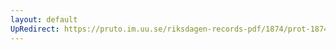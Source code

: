 ```yaml
---
layout: default
UpRedirect: https://pruto.im.uu.se/riksdagen-records-pdf/1874/prot-1874--fk--516/prot-1874--fk--516_000.pdf
---
```

